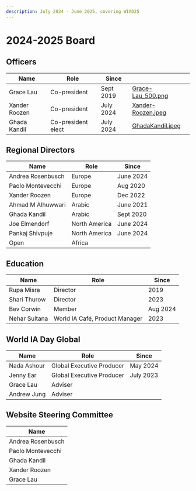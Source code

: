 ```yaml
---
description: July 2024 - June 2025, covering WIAD25
---
```


# 2024-2025 Board

## Officers

<table data-view="cards"><thead><tr><th>Name</th><th>Role</th><th>Since</th><th data-hidden data-card-cover data-type="files"></th></tr></thead><tbody><tr><td>Grace Lau</td><td>Co-president</td><td>Sept 2019</td><td><a href="../.gitbook/assets/Grace-Lau_500.png">Grace-Lau_500.png</a></td></tr><tr><td>Xander Roozen</td><td>Co-president</td><td>July 2024</td><td><a href="../.gitbook/assets/Xander-Roozen.jpeg">Xander-Roozen.jpeg</a></td></tr><tr><td>Ghada Kandil</td><td>Co-president elect</td><td>July 2024</td><td><a href="../.gitbook/assets/GhadaKandil.jpeg">GhadaKandil.jpeg</a></td></tr></tbody></table>

## Regional Directors

| Name              | Role          | Since     |
| ----------------- | ------------- | --------- |
| Andrea Rosenbusch | Europe        | June 2024 |
| Paolo Montevecchi | Europe        | Aug 2020  |
| Xander Roozen     | Europe        | Dec 2022  |
| Ahmad M Alhuwwari | Arabic        | June 2021 |
| Ghada Kandil      | Arabic        | Sept 2020 |
| Joe Elmendorf     | North America | June 2024 |
| Pankaj Shivpuje   | North America | June 2024 |
| Open              | Africa        |           |

## Education

| Name          | Role                           | Since    |
| ------------- | ------------------------------ | -------- |
| Rupa Misra    | Director                       | 2019     |
| Shari Thurow  | Director                       | 2023     |
| Bev Corwin    | Member                         | Aug 2024 |
| Nehar Sultana | World IA Café, Product Manager | 2023     |

## World IA Day Global

| Name        | Role                      | Since     |
| ----------- | ------------------------- | --------- |
| Nada Ashour | Global Executive Producer | May 2024  |
| Jenny Ear   | Global Executive Producer | July 2023 |
| Grace Lau   | Adviser                   |           |
| Andrew Jung | Adviser                   |           |

## Website Steering Committee

| Name              |
| ----------------- |
| Andrea Rosenbusch |
| Paolo Montevecchi |
| Ghada Kandil      |
| Xander Roozen     |
| Grace Lau         |

